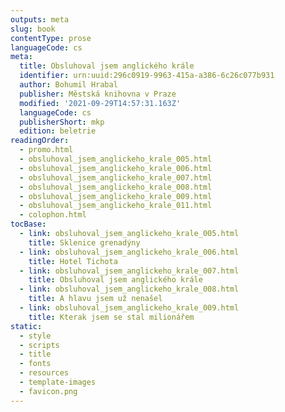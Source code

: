 ```yaml
---
outputs: meta
slug: book
contentType: prose
languageCode: cs
meta:
  title: Obsluhoval jsem anglického krále
  identifier: urn:uuid:296c0919-9963-415a-a386-6c26c077b931
  author: Bohumil Hrabal
  publisher: Městská knihovna v Praze
  modified: '2021-09-29T14:57:31.163Z'
  languageCode: cs
  publisherShort: mkp
  edition: beletrie
readingOrder:
  - promo.html
  - obsluhoval_jsem_anglickeho_krale_005.html
  - obsluhoval_jsem_anglickeho_krale_006.html
  - obsluhoval_jsem_anglickeho_krale_007.html
  - obsluhoval_jsem_anglickeho_krale_008.html
  - obsluhoval_jsem_anglickeho_krale_009.html
  - obsluhoval_jsem_anglickeho_krale_011.html
  - colophon.html
tocBase:
  - link: obsluhoval_jsem_anglickeho_krale_005.html
    title: Sklenice grenadýny
  - link: obsluhoval_jsem_anglickeho_krale_006.html
    title: Hotel Tichota
  - link: obsluhoval_jsem_anglickeho_krale_007.html
    title: Obsluhoval jsem anglického krále
  - link: obsluhoval_jsem_anglickeho_krale_008.html
    title: A hlavu jsem už nenašel
  - link: obsluhoval_jsem_anglickeho_krale_009.html
    title: Kterak jsem se stal milionářem
static:
  - style
  - scripts
  - title
  - fonts
  - resources
  - template-images
  - favicon.png
---
```

